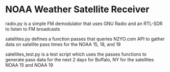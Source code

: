 # NOAA Weather Satellite Receiver

radio.py is a simple FM demodulator that uses GNU Radio and an RTL-SDR to listen to FM broadcasts

satellites.py defines a function passes that queries N2YO.com API to gather data on satellite pass times for the NOAA 15, 18, and 19

satellites_test.py is a test script which uses the passes functions to generate pass data for the next 2 days for Buffalo, NY for the satellites NOAA 15 and NOAA 19

